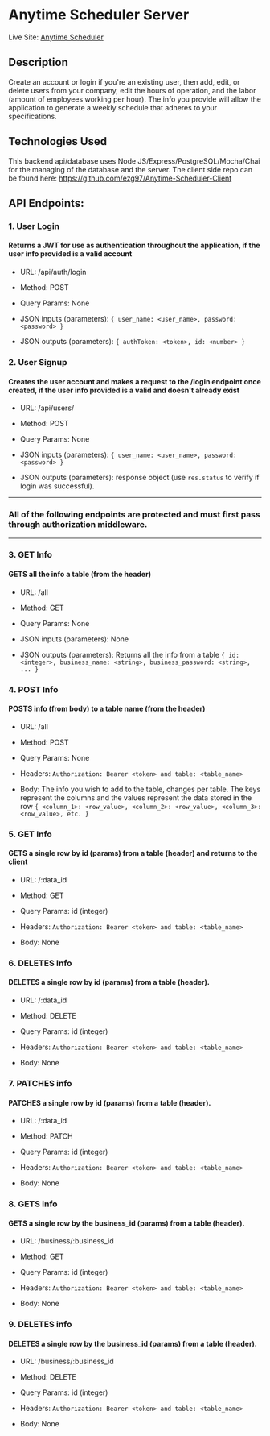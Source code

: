 # Anytime Scheduler Server

Live Site: [Anytime Scheduler](https://anytime-scheduler-client.now.sh/)

## Description
Create an account or login if you're an existing user, then add, edit, or delete users from your company, edit the hours of operation, and the labor (amount of employees working per hour). The info you provide will allow the application to generate a weekly schedule that adheres to your specifications. 

## Technologies Used
This backend api/database uses Node JS/Express/PostgreSQL/Mocha/Chai for the managing of the database and the server.
The client side repo can be found here: https://github.com/ezg97/Anytime-Scheduler-Client


## API Endpoints:

### 1. **User Login**
#### Returns a JWT for use as authentication throughout the application, **if** the user info provided is a valid account
- URL: /api/auth/login

- Method: POST

- Query Params: None

- JSON inputs (parameters): `{ user_name: <user_name>, password: <password> }`

- JSON outputs (parameters): `{ authToken: <token>, id: <number> }`

### 2. **User Signup**
#### Creates the user account and makes a request to the /login endpoint once created, **if** the user info provided is a valid and doesn't already exist
- URL: /api/users/

- Method: POST

- Query Params: None

- JSON inputs (parameters): `{ user_name: <user_name>, password: <password> }`

- JSON outputs (parameters): response object (use `res.status` to verify if login was successful).

------
### All of the following endpoints are protected and must first pass through authorization middleware.
------

### 3. **GET Info**
#### GETS all the info a table (from the header)
- URL: /all

- Method: GET

- Query Params: None

- JSON inputs (parameters): None

- JSON outputs (parameters): Returns all the info from a table
`{ id: <integer>, business_name: <string>, business_password: <string>, ... }`

### 4. **POST Info**
#### POSTS info (from body) to a table name (from the header)
- URL: /all

- Method: POST

- Query Params: None

- Headers: `Authorization: Bearer <token> and table: <table_name>`

- Body: The info you wish to add to the table, changes per table. The keys represent the columns and the values represent the data stored in the row
`{ <column_1>: <row_value>, <column_2>: <row_value>, <column_3>: <row_value>, etc. }`


### 5. **GET Info**
#### GETS a single row by id (params) from a table (header) and returns to the client
- URL: /:data_id

- Method: GET

- Query Params: id (integer)

- Headers: `Authorization: Bearer <token> and table: <table_name>`

- Body: None


### 6. **DELETES Info**
#### DELETES a single row by id (params) from a table (header).
- URL: /:data_id

- Method: DELETE

- Query Params: id (integer)

- Headers: `Authorization: Bearer <token> and table: <table_name>`

- Body: None


### 7. **PATCHES info**
#### PATCHES a single row by id (params) from a table (header).
- URL: /:data_id

- Method: PATCH

- Query Params: id (integer)

- Headers: `Authorization: Bearer <token> and table: <table_name>`

- Body: None

### 8. **GETS info**
#### GETS a single row by the business_id (params) from a table (header).
- URL: /business/:business_id

- Method: GET

- Query Params: id (integer)

- Headers: `Authorization: Bearer <token> and table: <table_name>`

- Body: None


### 9. **DELETES info**
#### DELETES a single row by the business_id (params) from a table (header).
- URL: /business/:business_id

- Method: DELETE

- Query Params: id (integer)

- Headers: `Authorization: Bearer <token> and table: <table_name>`

- Body: None

